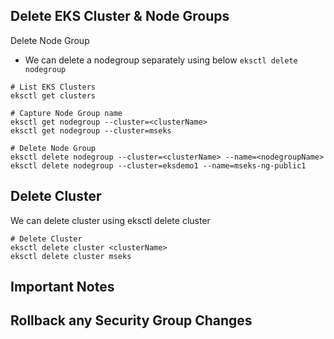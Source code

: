 ## Delete EKS Cluster & Node Groups
Delete Node Group
- We can delete a nodegroup separately using below `eksctl delete nodegroup`
```t
# List EKS Clusters
eksctl get clusters

# Capture Node Group name
eksctl get nodegroup --cluster=<clusterName>
eksctl get nodegroup --cluster=mseks

# Delete Node Group
eksctl delete nodegroup --cluster=<clusterName> --name=<nodegroupName>
eksctl delete nodegroup --cluster=eksdemo1 --name=mseks-ng-public1
```

## Delete Cluster
We can delete cluster using eksctl delete cluster

```t
# Delete Cluster
eksctl delete cluster <clusterName>
eksctl delete cluster mseks
```

## Important Notes
Rollback any Security Group Changes
-